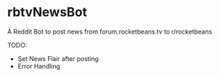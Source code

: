 # rbtvNewsBot
A Reddit Bot to post news from forum.rocketbeans.tv to r/rocketbeans

TODO:

- Set News Flair after posting
- Error Handling
